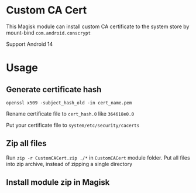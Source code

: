 # Custom CA Cert

This Magisk module can install custom CA certificate to the system store by mount-bind `com.android.conscrypt`

Support Android 14

# Usage

## Generate certificate hash

`openssl x509 -subject_hash_old -in cert_name.pem`

Rename certificate file to `cert_hash.0` like `364618e0.0`

Put your certificate file to `system/etc/security/cacerts`

## Zip all files

Run `zip -r CustomCACert.zip ./*` in `CustomCACert` module folder. Put all files into zip archive, instead of zipping a single directory

## Install module zip in Magisk
